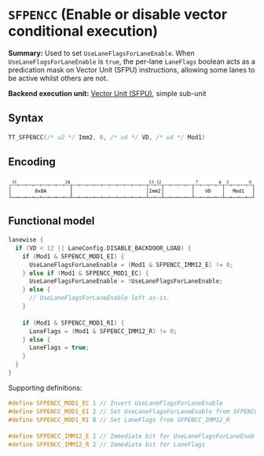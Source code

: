 # `SFPENCC` (Enable or disable vector conditional execution)

**Summary:** Used to set `UseLaneFlagsForLaneEnable`. When `UseLaneFlagsForLaneEnable` is `true`, the per-lane `LaneFlags` boolean acts as a predication mask on Vector Unit (SFPU) instructions, allowing some lanes to be active whilst others are not.

**Backend execution unit:** [Vector Unit (SFPU)](VectorUnit.md), simple sub-unit

## Syntax

```c
TT_SFPENCC(/* u2 */ Imm2, 0, /* u4 */ VD, /* u4 */ Mod1)
```

## Encoding

![](../../../Diagrams/Out/Bits32_SFPENCC.svg)

## Functional model

```c
lanewise {
  if (VD < 12 || LaneConfig.DISABLE_BACKDOOR_LOAD) {
    if (Mod1 & SFPENCC_MOD1_EI) {
      UseLaneFlagsForLaneEnable = (Mod1 & SFPENCC_IMM12_E) != 0;
    } else if (Mod1 & SFPENCC_MOD1_EC) {
      UseLaneFlagsForLaneEnable = !UseLaneFlagsForLaneEnable;
    } else {
      // UseLaneFlagsForLaneEnable left as-is.
    }

    if (Mod1 & SFPENCC_MOD1_RI) {
      LaneFlags = (Mod1 & SFPENCC_IMM12_R) != 0;
    } else {
      LaneFlags = true;
    }
  }
}
```

Supporting definitions:
```c
#define SFPENCC_MOD1_EC 1 // Invert UseLaneFlagsForLaneEnable
#define SFPENCC_MOD1_EI 2 // Set UseLaneFlagsForLaneEnable from SFPENCC_IMM12_E 
#define SFPENCC_MOD1_RI 8 // Set LaneFlags from SFPENCC_IMM12_R

#define SFPENCC_IMM12_E 1 // Immediate bit for UseLaneFlagsForLaneEnable
#define SFPENCC_IMM12_R 2 // Immediate bit for LaneFlags
```
